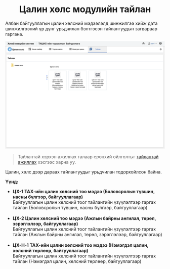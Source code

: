 
<h1 align="center">Цалин хөлс модулийн тайлан</h1>

Албан байгууллагын цалин хөлсний мэдээлэлд шинжилгээ хийж дата шинжилгээний үр дүнг урьдчилан бэлтгэсэн тайлангуудын загвараар гаргана.

![](../assets/images/modules/salaries/report.png)

> Тайлантай хэрхэн ажиллах талаар ерөнхий ойлголтыг [тайлантай ажиллах](how-it-works?id=_5-Тайлантай-ажиллах) хэсгээс харна уу.

Цалин, хөлс дээр дараах тайлангуудыг урьдчилан тодорхойлсон байна.

**Үүнд:**

- **ЦХ-1 ТАХ-ийн цалин хөлсний тоо мэдээ (Боловсролын түвшин, насны бүлгээр, байгууллагаар)**
  <br>Байгууллагын цалин хөлсний тоог тайлангийн үзүүлэлтээр гаргах тайлан (Боловсролын түвшин, насны бүлгээр, байгууллагаар)<br><br>
- **ЦХ-2 Цалин хөлсний тоо мэдээ (Ажлын байрны ангилал, төрөл, зэрэглэлээр, байгууллагаар)**
  <br>Байгууллагын цалин хөлсний тоог тайлангийн үзүүлэлтээр гаргах тайлан (Ажлын байрны ангилал, төрөл, зэрэглэлээр, байгууллагаар)<br><br>
- **ЦХ-Н-1 ТАХ-ийн цалин хөлсний тоо мэдээ (Нэмэгдэл цалин, хөлсний төрлөөр, байгууллагаар)**
  <br>Байгууллагын цалин хөлсний тоог тайлангийн үзүүлэлтээр гаргах тайлан (Нэмэгдэл цалин, хөлсний төрлөөр, байгууллагаар)<br><br>
